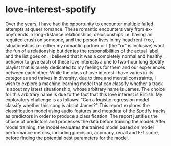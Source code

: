 # love-interest-spotify
Over the years, I have had the opportunity to encounter multiple failed attempts at queer romance. These romantic encounters vary from ex-boyfriends in long-distance relationships, delusionships i.e. having an requited crush on someone, and the person lives in my head rent-free, situationships i.e. either my romantic partner or I (the "or" is inclusive) want the fun of a relationship but denies the responsibilities of the actual label, and the list goes on. I believed that it was a completely normal and healthy behavior to give each of these love interests a one to two-hour long Spotify playlist that is purely dedicated to my feelings for them and our experiences between each other.
While the class of love interest I have varies in its categories and thrives in diversity, due to time and mental constraints, I wish to explore a machine learning model that can classify whether a track is about my latest situationship, whose arbitrary name is James. The choice for this arbitrary name is due to the fact that this love interest is British. My exploratory challenge is as follows:
"Can a logistic regression model classify whether this song is about James?"
This report explores the classification model using audio features and metadata of the Spotify tracks as predictors in order to produce a classification. The report justifies the choice of predictors and processes the data before training the model. After model training, the model evaluates the trained model based on model performance metrics, including precision, accuracy, recall and F-1 score, before finding the potential best parameters for the model.

